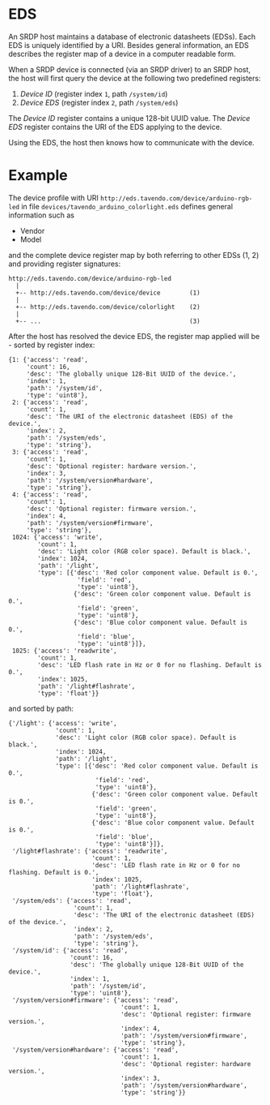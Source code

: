 # EDS

An SRDP host maintains a database of electronic datasheets (EDSs). Each EDS is uniquely identified by a URI. Besides general information, an EDS describes the register map of a device in a computer readable form.

When a SRDP device is connected (via an SRDP driver) to an SRDP host, the host will first query the device at the following two predefined registers:

  1. *Device ID* (register index `1`, path `/system/id`)
  2. *Device EDS* (register index `2`, path `/system/eds`)

The *Device ID* register contains a unique 128-bit UUID value.
The *Device EDS* register contains the URI of the EDS applying to the device.

Using the EDS, the host then knows how to communicate with the device.

# Example

The device profile with URI `http://eds.tavendo.com/device/arduino-rgb-led` in file `devices/tavendo_arduino_colorlight.eds` defines general information such as

  * Vendor
  * Model

and the complete device register map by both referring to other EDSs (1, 2) and providing register signatures:

    http://eds.tavendo.com/device/arduino-rgb-led
      |
      +-- http://eds.tavendo.com/device/device        (1)
      |
      +-- http://eds.tavendo.com/device/colorlight    (2)
      |
      +-- ...                                         (3)

 
After the host has resolved the device EDS, the register map applied will be - sorted by register index:

	{1: {'access': 'read',
	     'count': 16,
	     'desc': 'The globally unique 128-Bit UUID of the device.',
	     'index': 1,
	     'path': '/system/id',
	     'type': 'uint8'},
	 2: {'access': 'read',
	     'count': 1,
	     'desc': 'The URI of the electronic datasheet (EDS) of the device.',
	     'index': 2,
	     'path': '/system/eds',
	     'type': 'string'},
	 3: {'access': 'read',
	     'count': 1,
	     'desc': 'Optional register: hardware version.',
	     'index': 3,
	     'path': '/system/version#hardware',
	     'type': 'string'},
	 4: {'access': 'read',
	     'count': 1,
	     'desc': 'Optional register: firmware version.',
	     'index': 4,
	     'path': '/system/version#firmware',
	     'type': 'string'},
	 1024: {'access': 'write',
	        'count': 1,
	        'desc': 'Light color (RGB color space). Default is black.',
	        'index': 1024,
	        'path': '/light',
	        'type': [{'desc': 'Red color component value. Default is 0.',
	                   'field': 'red',
	                   'type': 'uint8'},
	                  {'desc': 'Green color component value. Default is 0.',
	                   'field': 'green',
	                   'type': 'uint8'},
	                  {'desc': 'Blue color component value. Default is 0.',
	                   'field': 'blue',
	                   'type': 'uint8'}]},
	 1025: {'access': 'readwrite',
	        'count': 1,
	        'desc': 'LED flash rate in Hz or 0 for no flashing. Default is 0.',
	        'index': 1025,
	        'path': '/light#flashrate',
	        'type': 'float'}}

and sorted by path:

	{'/light': {'access': 'write',
	             'count': 1,
	             'desc': 'Light color (RGB color space). Default is black.',
	             'index': 1024,
	             'path': '/light',
	             'type': [{'desc': 'Red color component value. Default is 0.',
	                        'field': 'red',
	                        'type': 'uint8'},
	                       {'desc': 'Green color component value. Default is 0.',
	                        'field': 'green',
	                        'type': 'uint8'},
	                       {'desc': 'Blue color component value. Default is 0.',
	                        'field': 'blue',
	                        'type': 'uint8'}]},
	 '/light#flashrate': {'access': 'readwrite',
	                       'count': 1,
	                       'desc': 'LED flash rate in Hz or 0 for no flashing. Default is 0.',
	                       'index': 1025,
	                       'path': '/light#flashrate',
	                       'type': 'float'},
	 '/system/eds': {'access': 'read',
	                  'count': 1,
	                  'desc': 'The URI of the electronic datasheet (EDS) of the device.',
	                  'index': 2,
	                  'path': '/system/eds',
	                  'type': 'string'},
	 '/system/id': {'access': 'read',
	                 'count': 16,
	                 'desc': 'The globally unique 128-Bit UUID of the device.',
	                 'index': 1,
	                 'path': '/system/id',
	                 'type': 'uint8'},
	 '/system/version#firmware': {'access': 'read',
	                               'count': 1,
	                               'desc': 'Optional register: firmware version.',
	                               'index': 4,
	                               'path': '/system/version#firmware',
	                               'type': 'string'},
	 '/system/version#hardware': {'access': 'read',
	                               'count': 1,
	                               'desc': 'Optional register: hardware version.',
	                               'index': 3,
	                               'path': '/system/version#hardware',
	                               'type': 'string'}}
	
